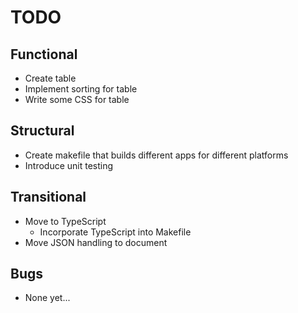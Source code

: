 # TODO

## Functional
* Create table
* Implement sorting for table
* Write some CSS for table

## Structural
* Create makefile that builds different apps for different platforms
* Introduce unit testing

## Transitional
* Move to TypeScript
    * Incorporate TypeScript into Makefile
* Move JSON handling to document

## Bugs
* None yet...
